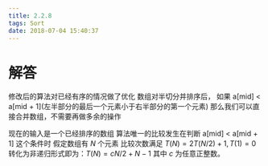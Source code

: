 ```yaml
---
title: 2.2.8
tags: Sort
date: 2018-07-04 15:40:37
---
```


# 解答

修改后的算法对已经有序的情况做了优化
数组对半切分并排序后，
如果 a[mid] < a\[mid + 1](左半部分的最后一个元素小于右半部分的第一个元素)
那么我们可以直接合并数组，不需要再做多余的操作

现在的输入是一个已经排序的数组
算法唯一的比较发生在判断 a[mid] < a[mid + 1] 这个条件时
假定数组有 $N$ 个元素
比较次数满足 $T(N) = 2  T(N / 2) + 1, T(1) = 0$
转化为非递归形式即为：$T(N) = cN / 2 + N - 1$
其中 $c$ 为任意正整数。
